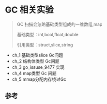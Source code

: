 # GC 相关实验
> GC 扫描会忽略基础类型组成的一维数组,map
> 
> 基础类型：int,bool,float,double
> 
> 引用类型：struct,slice,string

- ch_1 基础类型slice Gc问题  
- ch_2 结构体类型 Gc问题
- ch_3 go_issuse_9477 实现
- ch_4 map类型 Gc 问题
- ch_5 mmap分配内存绕过Gc

## 参考

